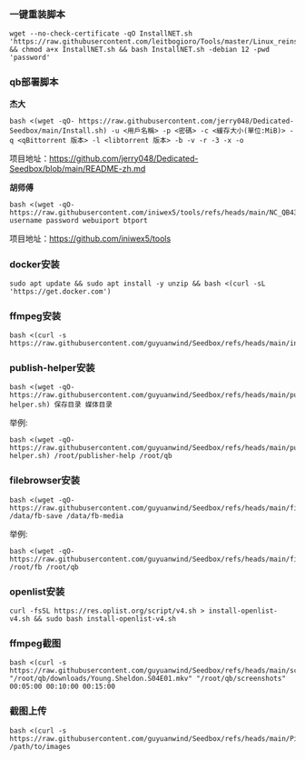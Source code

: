 ### 一键重装脚本
```
wget --no-check-certificate -qO InstallNET.sh 'https://raw.githubusercontent.com/leitbogioro/Tools/master/Linux_reinstall/InstallNET.sh' && chmod a+x InstallNET.sh && bash InstallNET.sh -debian 12 -pwd 'password'
```

### qb部署脚本
**杰大**
```
bash <(wget -qO- https://raw.githubusercontent.com/jerry048/Dedicated-Seedbox/main/Install.sh) -u <用戶名稱> -p <密碼> -c <緩存大小(單位:MiB)> -q <qBittorrent 版本> -l <libtorrent 版本> -b -v -r -3 -x -o
```

项目地址：https://github.com/jerry048/Dedicated-Seedbox/blob/main/README-zh.md

**胡师傅**
```
bash <(wget -qO- https://raw.githubusercontent.com/iniwex5/tools/refs/heads/main/NC_QB438.sh) username password webuiport btport
```

项目地址：https://github.com/iniwex5/tools

### docker安装
```
sudo apt update && sudo apt install -y unzip && bash <(curl -sL 'https://get.docker.com')
```
### ffmpeg安装
```
bash <(curl -s https://raw.githubusercontent.com/guyuanwind/Seedbox/refs/heads/main/install_ffmpeg.sh)
```
### publish-helper安装
```
bash <(wget -qO- https://raw.githubusercontent.com/guyuanwind/Seedbox/refs/heads/main/publish-helper.sh) 保存目录 媒体目录
```

举例:
```
bash <(wget -qO- https://raw.githubusercontent.com/guyuanwind/Seedbox/refs/heads/main/publish-helper.sh) /root/publisher-help /root/qb
```

### filebrowser安装
```
bash <(wget -qO- https://raw.githubusercontent.com/guyuanwind/Seedbox/refs/heads/main/filebrowser.sh) /data/fb-save /data/fb-media
```

举例:
```
bash <(wget -qO- https://raw.githubusercontent.com/guyuanwind/Seedbox/refs/heads/main/filebrowser.sh) /root/fb /root/qb
```
### openlist安装
```
curl -fsSL https://res.oplist.org/script/v4.sh > install-openlist-v4.sh && sudo bash install-openlist-v4.sh
```

### ffmpeg截图
```
bash <(curl -s https://raw.githubusercontent.com/guyuanwind/Seedbox/refs/heads/main/screenshots.sh) "/root/qb/downloads/Young.Sheldon.S04E01.mkv" "/root/qb/screenshots" 00:05:00 00:10:00 00:15:00

```
### 截图上传
```
bash <(curl -s https://raw.githubusercontent.com/guyuanwind/Seedbox/refs/heads/main/PixhostUpload.sh) /path/to/images

```

